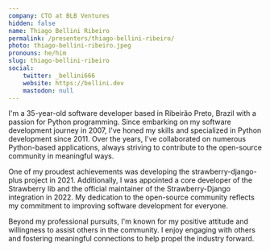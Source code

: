 ```yaml
---
company: CTO at BLB Ventures
hidden: false
name: Thiago Bellini Ribeiro
permalink: /presenters/thiago-bellini-ribeiro/
photo: thiago-bellini-ribeiro.jpeg
pronouns: he/him
slug: thiago-bellini-ribeiro
social:
    twitter: _bellini666
    website: https://bellini.dev
    mastodon: null
---
```


I'm a 35-year-old software developer based in Ribeirão Preto, Brazil with a passion for Python programming. Since embarking on my software development journey in 2007, I've honed my skills and specialized in Python development since 2011. Over the years, I've collaborated on numerous Python-based applications, always striving to contribute to the open-source community in meaningful ways.

One of my proudest achievements was developing the strawberry-django-plus project in 2021. Additionally, I was appointed a core developer of the Strawberry lib and the official maintainer of the Strawberry-Django integration in 2022. My dedication to the open-source community reflects my commitment to improving software development for everyone.

Beyond my professional pursuits, I'm known for my positive attitude and willingness to assist others in the community. I enjoy engaging with others and fostering meaningful connections to help propel the industry forward.
